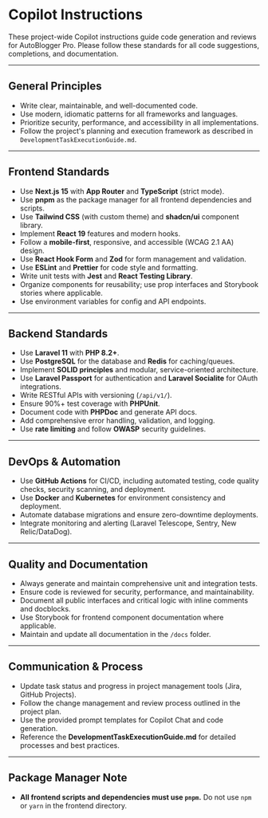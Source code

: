 # Copilot Instructions

These project-wide Copilot instructions guide code generation and reviews for AutoBlogger Pro. Please follow these standards for all code suggestions, completions, and documentation.

---

## General Principles

- Write clear, maintainable, and well-documented code.
- Use modern, idiomatic patterns for all frameworks and languages.
- Prioritize security, performance, and accessibility in all implementations.
- Follow the project's planning and execution framework as described in `DevelopmentTaskExecutionGuide.md`.

---

## Frontend Standards

- Use **Next.js 15** with **App Router** and **TypeScript** (strict mode).
- Use **pnpm** as the package manager for all frontend dependencies and scripts.
- Use **Tailwind CSS** (with custom theme) and **shadcn/ui** component library.
- Implement **React 19** features and modern hooks.
- Follow a **mobile-first**, responsive, and accessible (WCAG 2.1 AA) design.
- Use **React Hook Form** and **Zod** for form management and validation.
- Use **ESLint** and **Prettier** for code style and formatting.
- Write unit tests with **Jest** and **React Testing Library**.
- Organize components for reusability; use prop interfaces and Storybook stories where applicable.
- Use environment variables for config and API endpoints.

---

## Backend Standards

- Use **Laravel 11** with **PHP 8.2+**.
- Use **PostgreSQL** for the database and **Redis** for caching/queues.
- Implement **SOLID principles** and modular, service-oriented architecture.
- Use **Laravel Passport** for authentication and **Laravel Socialite** for OAuth integrations.
- Write RESTful APIs with versioning (`/api/v1/`).
- Ensure 90%+ test coverage with **PHPUnit**.
- Document code with **PHPDoc** and generate API docs.
- Add comprehensive error handling, validation, and logging.
- Use **rate limiting** and follow **OWASP** security guidelines.

---

## DevOps & Automation

- Use **GitHub Actions** for CI/CD, including automated testing, code quality checks, security scanning, and deployment.
- Use **Docker** and **Kubernetes** for environment consistency and deployment.
- Automate database migrations and ensure zero-downtime deployments.
- Integrate monitoring and alerting (Laravel Telescope, Sentry, New Relic/DataDog).

---

## Quality and Documentation

- Always generate and maintain comprehensive unit and integration tests.
- Ensure code is reviewed for security, performance, and maintainability.
- Document all public interfaces and critical logic with inline comments and docblocks.
- Use Storybook for frontend component documentation where applicable.
- Maintain and update all documentation in the `/docs` folder.

---

## Communication & Process

- Update task status and progress in project management tools (Jira, GitHub Projects).
- Follow the change management and review process outlined in the project plan.
- Use the provided prompt templates for Copilot Chat and code generation.
- Reference the **DevelopmentTaskExecutionGuide.md** for detailed processes and best practices.

---

## Package Manager Note

- **All frontend scripts and dependencies must use `pnpm`.** Do not use `npm` or `yarn` in the frontend directory.
